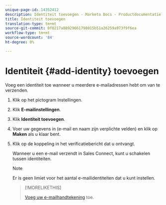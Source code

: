 ```yaml
---
unique-page-id: 14352412
description: Identiteit toevoegen - Marketo Docs - Productdocumentatie
title: Identiteit toevoegen
translation-type: tm+mt
source-git-commit: 0f0217a88929661798015b51a26259a973f9f6ea
workflow-type: tm+mt
source-wordcount: '84'
ht-degree: 0%

---
```



# Identiteit {#add-identity} toevoegen

Voeg een identiteit toe wanneer u meerdere e-mailadressen hebt om van te verzenden.

1. Klik op het pictogram Instellingen.

1. Klik **E-mailinstellingen**.

1. Klik **Identiteit toevoegen**.

1. Voer uw gegevens in (e-mail en naam zijn verplichte velden) en klik op **Maken** als u klaar bent.

1. Klik op de koppeling in het verificatiebericht dat u ontvangt.

   Wanneer u een e-mail verzendt in Sales Connect, kunt u schakelen tussen identiteiten.

   >[!NOTE]
   >
   >Er is geen limiet voor het aantal e-mailidentiteiten dat u kunt instellen.

   >[!MORELIKETHIS]
   >
   >[Voeg uw e-mailhandtekening](/help/marketo/product-docs/marketo-sales-connect/getting-started/email-settings/add-your-email-signature.md) toe.
